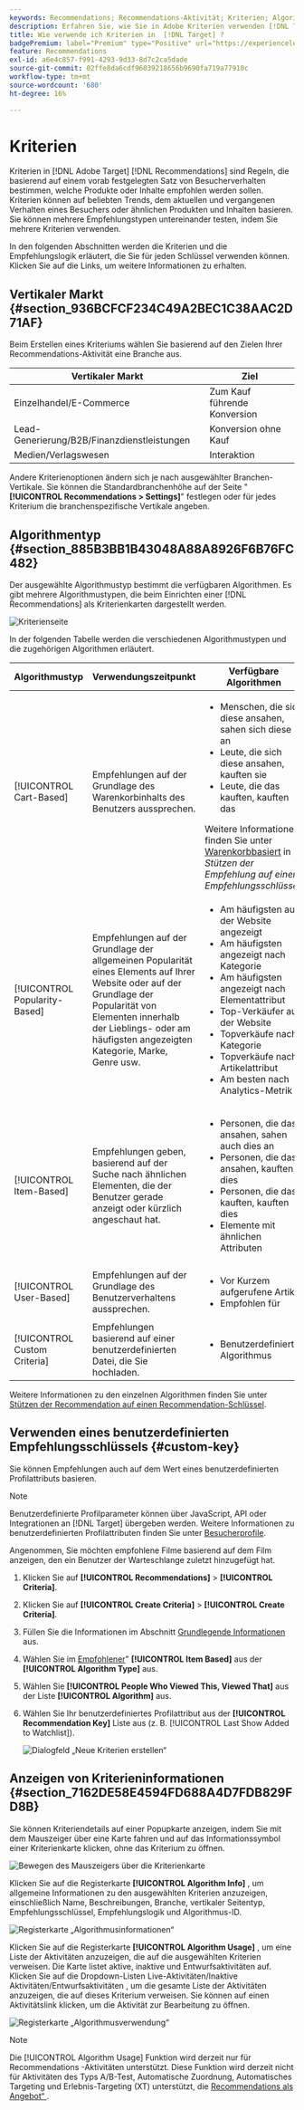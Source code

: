 ```yaml
---
keywords: Recommendations; Recommendations-Aktivität; Kriterien; Algorithmus; Empfehlungsschlüssel; benutzerdefinierter Schlüssel; Branche; Vertikal; Einzelhandel; E-Commerce; Lead-Generierung; B2B; Finanzdienstleistungen; Medien; Publishing
description: Erfahren Sie, wie Sie in Adobe Kriterien verwenden [!DNL Target] [!DNL Recommendations].
title: Wie verwende ich Kriterien in  [!DNL Target] ?
badgePremium: label="Premium" type="Positive" url="https://experienceleague.adobe.com/docs/target/using/introduction/intro.html?lang=de#premium newtab=true" tooltip="Hier finden Sie Informationen zum Lieferumfang von Target Premium."
feature: Recommendations
exl-id: a6e4c857-f991-4293-9d33-8d7c2ca5dade
source-git-commit: 02ffe8da6cdf96039218656b9690fa719a77910c
workflow-type: tm+mt
source-wordcount: '680'
ht-degree: 16%

---
```


# Kriterien

Kriterien in [!DNL Adobe Target] [!DNL Recommendations] sind Regeln, die basierend auf einem vorab festgelegten Satz von Besucherverhalten bestimmen, welche Produkte oder Inhalte empfohlen werden sollen. Kriterien können auf beliebten Trends, dem aktuellen und vergangenen Verhalten eines Besuchers oder ähnlichen Produkten und Inhalten basieren. Sie können mehrere Empfehlungstypen untereinander testen, indem Sie mehrere Kriterien verwenden.

In den folgenden Abschnitten werden die Kriterien und die Empfehlungslogik erläutert, die Sie für jeden Schlüssel verwenden können. Klicken Sie auf die Links, um weitere Informationen zu erhalten.

## Vertikaler Markt {#section_936BCFCF234C49A2BEC1C38AAC2D71AF}

Beim Erstellen eines Kriteriums wählen Sie basierend auf den Zielen Ihrer Recommendations-Aktivität eine Branche aus.

| Vertikaler Markt | Ziel |
|--- |--- |
| Einzelhandel/E-Commerce | Zum Kauf führende Konversion |
| Lead-Generierung/B2B/Finanzdienstleistungen | Konversion ohne Kauf |
| Medien/Verlagswesen | Interaktion |

Andere Kriterienoptionen ändern sich je nach ausgewählter Branchen-Vertikale. Sie können die Standardbranchenhöhe auf der Seite &quot;**[!UICONTROL Recommendations > Settings]**&quot; festlegen oder für jedes Kriterium die branchenspezifische Vertikale angeben.

## Algorithmentyp {#section_885B3BB1B43048A88A8926F6B76FC482}

Der ausgewählte Algorithmustyp bestimmt die verfügbaren Algorithmen. Es gibt mehrere Algorithmustypen, die beim Einrichten einer [!DNL Recommendations] als Kriterienkarten dargestellt werden.

![Kriterienseite](assets/criteria-page.png)

In der folgenden Tabelle werden die verschiedenen Algorithmustypen und die zugehörigen Algorithmen erläutert.

| Algorithmustyp | Verwendungszeitpunkt | Verfügbare Algorithmen |
| --- | --- | --- |
| [!UICONTROL Cart-Based] | Empfehlungen auf der Grundlage des Warenkorbinhalts des Benutzers aussprechen. | <ul><li>Menschen, die sich diese ansahen, sahen sich diese an</li><li>Leute, die sich diese ansahen, kauften sie</li><li>Leute, die das kauften, kauften das</li></ul>Weitere Informationen finden Sie unter [Warenkorbbasiert](/help/main/c-recommendations/c-algorithms/base-the-recommendation-on-a-recommendation-key.md#cart-based) in *Stützen der Empfehlung auf einen Empfehlungsschlüssel*. |
| [!UICONTROL Popularity-Based] | Empfehlungen auf der Grundlage der allgemeinen Popularität eines Elements auf Ihrer Website oder auf der Grundlage der Popularität von Elementen innerhalb der Lieblings- oder am häufigsten angezeigten Kategorie, Marke, Genre usw. | <ul><li>Am häufigsten auf der Website angezeigt</li><li>Am häufigsten angezeigt nach Kategorie</li><li>Am häufigsten angezeigt nach Elementattribut</li><li>Top-Verkäufer auf der Website</li><li>Topverkäufe nach Kategorie</li><li>Topverkäufe nach Artikelattribut</li><li>Am besten nach Analytics-Metrik</li></ul> |
| [!UICONTROL Item-Based] | Empfehlungen geben, basierend auf der Suche nach ähnlichen Elementen, die der Benutzer gerade anzeigt oder kürzlich angeschaut hat. | <ul><li>Personen, die das ansahen, sahen auch dies an</li><li>Personen, die das ansahen, kauften dies</li><li>Personen, die das kauften, kauften dies</li><li>Elemente mit ähnlichen Attributen</li></ul> |
| [!UICONTROL User-Based] | Empfehlungen auf der Grundlage des Benutzerverhaltens aussprechen. | <ul><li>Vor Kurzem aufgerufene Artikel </li><li>Empfohlen für</li></ul> |
| [!UICONTROL Custom Criteria] | Empfehlungen basierend auf einer benutzerdefinierten Datei, die Sie hochladen. | <ul><li>Benutzerdefinierter Algorithmus</li></ul> |

Weitere Informationen zu den einzelnen Algorithmen finden Sie unter [Stützen der Recommendation auf einen Recommendation-Schlüssel](/help/main/c-recommendations/c-algorithms/base-the-recommendation-on-a-recommendation-key.md).

## Verwenden eines benutzerdefinierten Empfehlungsschlüssels {#custom-key}

Sie können Empfehlungen auch auf dem Wert eines benutzerdefinierten Profilattributs basieren.

>[!NOTE]
>
>Benutzerdefinierte Profilparameter können über JavaScript, API oder Integrationen an [!DNL Target] übergeben werden. Weitere Informationen zu benutzerdefinierten Profilattributen finden Sie unter [Besucherprofile](/help/main/c-target/c-visitor-profile/visitor-profile.md).

Angenommen, Sie möchten empfohlene Filme basierend auf dem Film anzeigen, den ein Benutzer der Warteschlange zuletzt hinzugefügt hat.

1. Klicken Sie auf **[!UICONTROL Recommendations]** > **[!UICONTROL Criteria]**.

1. Klicken Sie auf **[!UICONTROL Create Criteria]** > **[!UICONTROL Create Criteria]**.

1. Füllen Sie die Informationen im Abschnitt [Grundlegende Informationen](/help/main/c-recommendations/c-algorithms/create-new-algorithm.md#info) aus.

1. Wählen Sie im [Empfohlener &#x200B;](/help/main/c-recommendations/c-algorithms/create-new-algorithm.md#rec-algo)&quot; **[!UICONTROL Item Based]** aus der **[!UICONTROL Algorithm Type]** aus.

1. Wählen Sie **[!UICONTROL People Who Viewed This, Viewed That]** aus der Liste **[!UICONTROL Algorithm]** aus.

1. Wählen Sie Ihr benutzerdefiniertes Profilattribut aus der **[!UICONTROL Recommendation Key]** Liste aus (z. B. [!UICONTROL Last Show Added to Watchlist]).

   ![Dialogfeld „Neue Kriterien erstellen“](assets/custom-key1.png)

## Anzeigen von Kriterieninformationen {#section_7162DE58E4594FD688A4D7FDB829FD8B}

Sie können Kriteriendetails auf einer Popupkarte anzeigen, indem Sie mit dem Mauszeiger über eine Karte fahren und auf das Informationssymbol einer Kriterienkarte klicken, ohne das Kriterium zu öffnen.

![Bewegen des Mauszeigers über die Kriterienkarte](/help/main/c-recommendations/c-algorithms/assets/criteria_hover.png)

Klicken Sie auf die Registerkarte **[!UICONTROL Algorithm Info]** , um allgemeine Informationen zu den ausgewählten Kriterien anzuzeigen, einschließlich Name, Beschreibungen, Branche, vertikaler Seitentyp, Empfehlungsschlüssel, Empfehlungslogik und Algorithmus-ID.

![Registerkarte „Algorithmusinformationen“](/help/main/c-recommendations/c-algorithms/assets/criteria_info.png)

Klicken Sie auf die Registerkarte **[!UICONTROL Algorithm Usage]** , um eine Liste der Aktivitäten anzuzeigen, die auf die ausgewählten Kriterien verweisen. Die Karte listet aktive, inaktive und Entwurfsaktivitäten auf. Klicken Sie auf die Dropdown-Listen Live-Aktivitäten/Inaktive Aktivitäten/Entwurfsaktivitäten , um die gesamte Liste der Aktivitäten anzuzeigen, die auf dieses Kriterium verweisen. Sie können auf einen Aktivitätslink klicken, um die Aktivität zur Bearbeitung zu öffnen.

![Registerkarte „Algorithmusverwendung“](/help/main/c-recommendations/c-algorithms/assets/criteria_usage.png)

>[!NOTE]
>
>Die [!UICONTROL Algorithm Usage] Funktion wird derzeit nur für Recommendations -Aktivitäten unterstützt. Diese Funktion wird derzeit nicht für Aktivitäten des Typs A/B-Test, Automatische Zuordnung, Automatisches Targeting und Erlebnis-Targeting (XT) unterstützt, die [Recommendations als Angebot“ &#x200B;](/help/main/c-recommendations/recommendations-as-an-offer.md).
